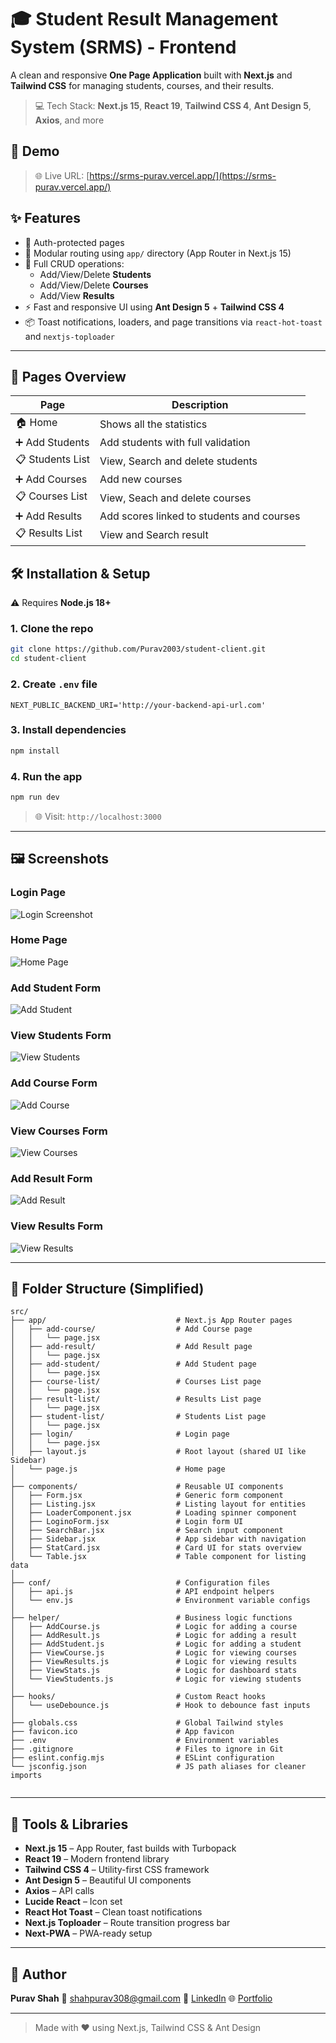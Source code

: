 # 🎓 Student Result Management System (SRMS) - Frontend

A clean and responsive **One Page Application** built with **Next.js** and **Tailwind CSS** for managing students, courses, and their results.

> 💻 Tech Stack: **Next.js 15**, **React 19**, **Tailwind CSS 4**, **Ant Design 5**, **Axios**, and more

## 📸 Demo

> 🌐 Live URL: [https://srms-purav.vercel.app/](https://srms-purav.vercel.app/)

## ✨ Features

- 🔐 Auth-protected pages
- 📁 Modular routing using `app/` directory (App Router in Next.js 15)
- 🧾 Full CRUD operations:
  - Add/View/Delete **Students**
  - Add/View/Delete **Courses**
  - Add/View **Results**
- ⚡ Fast and responsive UI using **Ant Design 5** + **Tailwind CSS 4**
- 📦 Toast notifications, loaders, and page transitions via `react-hot-toast` and `nextjs-toploader`

---

## 🧱 Pages Overview

| Page             | Description                               |
| ---------------- | ----------------------------------------- |
| 🏠 Home          | Shows all the statistics                  |
| ➕ Add Students  | Add students with full validation         |
| 📋 Students List | View, Search and delete students          |
| ➕ Add Courses   | Add new courses                           |
| 📋 Courses List  | View, Seach and delete courses            |
| ➕ Add Results   | Add scores linked to students and courses |
| 📋 Results List  | View and Search result                    |

## 🛠️ Installation & Setup

⚠️ Requires **Node.js 18+**

### 1. Clone the repo

```bash
git clone https://github.com/Purav2003/student-client.git
cd student-client
```

### 2. Create `.env` file

```env
NEXT_PUBLIC_BACKEND_URI='http://your-backend-api-url.com'
```

### 3. Install dependencies

```bash
npm install
```

### 4. Run the app

```bash
npm run dev
```

> 🌐 Visit: `http://localhost:3000`

---

## 🖼️ Screenshots

### Login Page
![Login Screenshot](public/screenshots/login.png)

### Home Page
![Home Page](public/screenshots/home.png)

### Add Student Form
![Add Student](public/screenshots/add-student.png)

### View Students Form
![View Students](public/screenshots/view-students.png)

### Add Course Form
![Add Course](public/screenshots/add-course.png)

### View Courses Form
![View Courses](public/screenshots/view-courses.png)

### Add Result Form
![Add Result](public/screenshots/add-result.png)

### View Results Form
![View Results](public/screenshots/view-results.png)




---

## 📁 Folder Structure (Simplified)

```
src/
├── app/                             # Next.js App Router pages
│   ├── add-course/                  # Add Course page
│   │   └── page.jsx
│   ├── add-result/                  # Add Result page
│   │   └── page.jsx
│   ├── add-student/                 # Add Student page
│   │   └── page.jsx
│   ├── course-list/                 # Courses List page
│   │   └── page.jsx
│   ├── result-list/                 # Results List page
│   │   └── page.jsx
│   ├── student-list/                # Students List page
│   │   └── page.jsx
│   ├── login/                       # Login page
│   │   └── page.jsx
│   ├── layout.js                    # Root layout (shared UI like Sidebar)
│   └── page.js                      # Home page
│
├── components/                      # Reusable UI components
│   ├── Form.jsx                     # Generic form component
│   ├── Listing.jsx                  # Listing layout for entities
│   ├── LoaderComponent.jsx          # Loading spinner component
│   ├── LoginoForm.jsx               # Login form UI
│   ├── SearchBar.jsx                # Search input component
│   ├── Sidebar.jsx                  # App sidebar with navigation
│   ├── StatCard.jsx                 # Card UI for stats overview
│   └── Table.jsx                    # Table component for listing data
│
├── conf/                            # Configuration files
│   ├── api.js                       # API endpoint helpers
│   └── env.js                       # Environment variable configs
│
├── helper/                          # Business logic functions
│   ├── AddCourse.js                 # Logic for adding a course
│   ├── AddResult.js                 # Logic for adding a result
│   ├── AddStudent.js                # Logic for adding a student
│   ├── ViewCourse.js                # Logic for viewing courses
│   ├── ViewResults.js               # Logic for viewing results
│   ├── ViewStats.js                 # Logic for dashboard stats
│   └── ViewStudents.js              # Logic for viewing students
│
├── hooks/                           # Custom React hooks
│   └── useDebounce.js               # Hook to debounce fast inputs
│
├── globals.css                      # Global Tailwind styles
├── favicon.ico                      # App favicon
├── .env                             # Environment variables
├── .gitignore                       # Files to ignore in Git
├── eslint.config.mjs                # ESLint configuration
└── jsconfig.json                    # JS path aliases for cleaner imports


```

---

## 🧰 Tools & Libraries

- **Next.js 15** – App Router, fast builds with Turbopack
- **React 19** – Modern frontend library
- **Tailwind CSS 4** – Utility-first CSS framework
- **Ant Design 5** – Beautiful UI components
- **Axios** – API calls
- **Lucide React** – Icon set
- **React Hot Toast** – Clean toast notifications
- **Next.js Toploader** – Route transition progress bar
- **Next-PWA** – PWA-ready setup

---

## 👤 Author

**Purav Shah**
📧 shahpurav308@gmail.com
🔗 [LinkedIn](https://linkedin.com/in/purav308)
🌐 [Portfolio](https://purav-portfolio.vercel.app)

---

> Made with ❤️ using Next.js, Tailwind CSS & Ant Design
